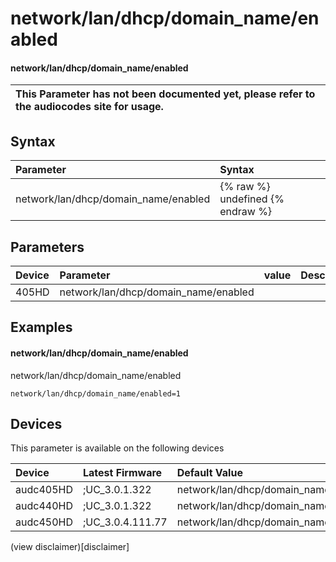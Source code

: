 ﻿---
description: network/lan/dhcp/domain_name/enabled
search: false
---

# network/lan/dhcp/domain_name/enabled

#### network/lan/dhcp/domain_name/enabled


| This Parameter has not been documented yet, please refer to the audiocodes site for usage.  |
| :--- |

## Syntax
| Parameter | Syntax |
| :--- | :--- |
|network/lan/dhcp/domain_name/enabled | {% raw %} undefined {% endraw %} |

## Parameters
|Device|Parameter|value|Description|
|:---|:---|:---|:---|
| 405HD | network/lan/dhcp/domain_name/enabled |  |  |

## Examples
#### network/lan/dhcp/domain_name/enabled

network/lan/dhcp/domain_name/enabled

```
network/lan/dhcp/domain_name/enabled=1
```

## Devices
This parameter is available on the following devices

| Device | Latest Firmware | Default Value |
|:---|:---|:---|
| audc405HD | ;UC_3.0.1.322 | network/lan/dhcp/domain_name/enabled=1 
| audc440HD | ;UC_3.0.1.322 | network/lan/dhcp/domain_name/enabled=1 
| audc450HD | ;UC_3.0.4.111.77 | network/lan/dhcp/domain_name/enabled=1 

(view disclaimer)[disclaimer]
